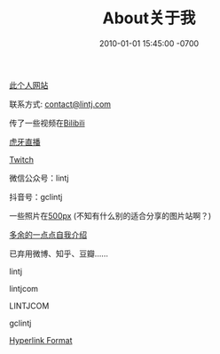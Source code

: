 ﻿---
layout: post
title:  "About关于我"
date:   2010-01-01 15:45:00 -0700
categories: personal
---
  
[此个人网站](http://www.lintj.com/ "lintj.com")  
  
联系方式: contact@lintj.com  
  
传了一些视频在[Bilibili](https://space.bilibili.com/2781398/ "Videos")   
  
[虎牙直播](https://www.huya.com/lintj "HuYaZhiBo")  
  
[Twitch](https://www.twitch.tv/gclintj "Twitch")  
  
微信公众号：lintj  
  
抖音号：gclintj  
  
一些照片在[500px](https://500px.com/gclintj "500px") (不知有什么别的适合分享的图片站啊？)  
  
[多余的一点点自我介绍](http://www.lintj.com/personal/2019/02/12/ZiLi.html "Extra")  
  
已弃用微博、知乎、豆瓣……
  
lintj  
   
lintjcom  
  
LINTJCOM  
  
gclintj  
  
[Hyperlink Format](https://www.lintj.com "format lintj.com")    
  